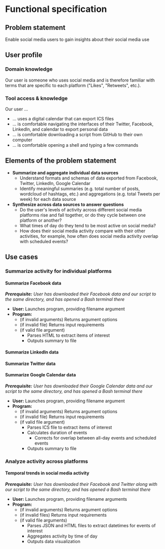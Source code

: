 # Functional specification

## Problem statement

Enable social media users to gain insights about their social media use

## User profile

### Domain knowledge 

Our user is someone who uses social media and is therefore familiar with terms that are specific to each platform ("Likes", "Retweets", etc.).

### Tool access & knowledge

Our user ...
 
- ... uses a digital calendar that can export ICS files
- ... is comfortable navigating the interfaces of their Twitter, Facebook, LinkedIn, and calendar to export personal data
- ... is comfortable downloading a script from GitHub to their own computer
- ... is comfortable opening a shell and typing a few commands

## Elements of the problem statement

- **Summarize and aggregate individual data sources**
    - Understand formats and schemas of data exported from Facebook, Twitter, LinkedIn, Google Calendar
    - Identify meaningful summaries (e.g. total number of posts, wordcloud of hashtags, etc.) and aggregations (e.g. total Tweets per week) for each data source
- **Synthesize across data sources to answer questions**
    - Do the user's levels of activity across different social media platforms rise and fall together, or do they cycle between one platform or another?
    - What times of day do they tend to be most active on social media?
    - How does their social media activity compare with their other activities, for example, how often does social media activity overlap with scheduled events?

## Use cases

### Summarize activity for individual platforms

#### Summarize Facebook data

_**Prerequisite:** User has downloaded their Facebook data and our script to the same directory, and has opened a Bash terminal there_

- **User:** Launches program, providing filename argument
- **Program:**
    - (if invalid arguments) Returns argument options
    - (if invalid file) Returns input requirements
    - (if valid file argument)
        - Parses HTML to extract items of interest
        - Outputs summary to file

#### Summarize LinkedIn data

#### Summarize Twitter data

#### Summarize Google Calendar data

_**Prerequisite:** User has downloaded their Google Calendar data and our script to the same directory, and has opened a Bash terminal there_

- **User:** Launches program, providing filename argument
- **Program:**
    - (if invalid arguments) Returns argument options
    - (if invalid file) Returns input requirements
    - (if valid file argument)
        - Parses ICS file to extract items of interest
        - Calculates duration of events
            - Corrects for overlap between all-day events and scheduled events
        - Outputs summary to file

### Analyze activity across platforms

#### Temporal trends in social media activity

_**Prerequisite:** User has downloaded their Facebook and Twitter along with our script to the same directory, and has opened a Bash terminal there_

- **User:** Launches program, providing filename arguments
- **Program:**
    - (if invalid arguments) Returns argument options
    - (if invalid files) Returns input requirements
    - (if valid file arguments)
        - Parses JSON and HTML files to extract datetimes for events of interest
        - Aggregates activity by time of day
        - Outputs data visualization
